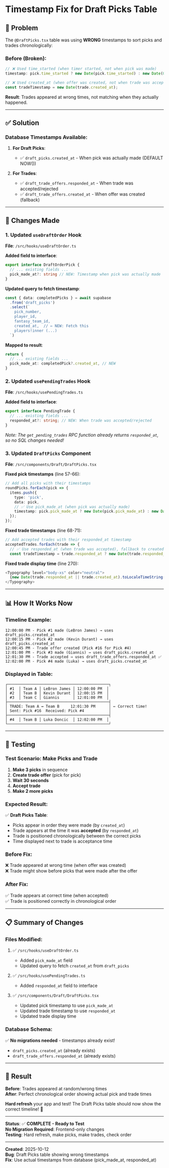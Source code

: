 # Timestamp Fix for Draft Picks Table

## 🐛 Problem

The `@DraftPicks.tsx` table was using **WRONG** timestamps to sort picks and trades chronologically:

### Before (Broken):
```typescript
// ❌ Used time_started (when timer started, not when pick was made)
timestamp: pick.time_started ? new Date(pick.time_started) : new Date(0)

// ❌ Used created_at (when offer was created, not when trade was accepted)
const tradeTimestamp = new Date(trade.created_at);
```

**Result**: Trades appeared at wrong times, not matching when they actually happened.

---

## ✅ Solution

### Database Timestamps Available:

1. **For Draft Picks**:
   - ✅ `draft_picks.created_at` - When pick was actually made (DEFAULT NOW())

2. **For Trades**:
   - ✅ `draft_trade_offers.responded_at` - When trade was accepted/rejected
   - ✅ `draft_trade_offers.created_at` - When offer was created (fallback)

---

## 🔧 Changes Made

### 1. Updated `useDraftOrder` Hook

**File**: `/src/hooks/useDraftOrder.ts`

**Added field to interface**:
```typescript
export interface DraftOrderPick {
  // ... existing fields ...
  pick_made_at?: string // NEW: Timestamp when pick was actually made
}
```

**Updated query to fetch timestamp**:
```typescript
const { data: completedPicks } = await supabase
  .from('draft_picks')
  .select(`
    pick_number,
    player_id,
    fantasy_team_id,
    created_at,  // ← NEW: Fetch this
    players!inner (...)
  `)
```

**Mapped to result**:
```typescript
return {
  // ... existing fields ...
  pick_made_at: completedPick?.created_at, // NEW
}
```

### 2. Updated `usePendingTrades` Hook

**File**: `/src/hooks/usePendingTrades.ts`

**Added field to interface**:
```typescript
export interface PendingTrade {
  // ... existing fields ...
  responded_at?: string; // NEW: When trade was accepted/rejected
}
```

*Note: The `get_pending_trades` RPC function already returns `responded_at`, so no SQL changes needed!*

### 3. Updated `DraftPicks` Component

**File**: `/src/components/Draft/DraftPicks.tsx`

**Fixed pick timestamps** (line 57-66):
```typescript
// Add all picks with their timestamps
roundPicks.forEach(pick => {
  items.push({
    type: 'pick',
    data: pick,
    // ✅ Use pick_made_at (when pick was actually made)
    timestamp: pick.pick_made_at ? new Date(pick.pick_made_at) : new Date(0)
  });
});
```

**Fixed trade timestamps** (line 68-71):
```typescript
// Add accepted trades with their responded_at timestamp
acceptedTrades.forEach(trade => {
  // ✅ Use responded_at (when trade was accepted), fallback to created_at
  const tradeTimestamp = trade.responded_at ? new Date(trade.responded_at) : new Date(trade.created_at);
```

**Fixed trade display time** (line 270):
```typescript
<Typography level="body-xs" color="neutral">
  {new Date(trade.responded_at || trade.created_at).toLocaleTimeString()}
</Typography>
```

---

## 📊 How It Works Now

### Timeline Example:

```
12:00:00 PM - Pick #1 made (LeBron James) → uses draft_picks.created_at
12:00:15 PM - Pick #2 made (Kevin Durant) → uses draft_picks.created_at
12:00:45 PM - Trade offer created (Pick #16 for Pick #4)
12:01:00 PM - Pick #3 made (Giannis) → uses draft_picks.created_at
12:01:30 PM - Trade accepted → uses draft_trade_offers.responded_at ✅
12:02:00 PM - Pick #4 made (Luka) → uses draft_picks.created_at
```

### Displayed in Table:
```
┌─────────────────────────────────────────────┐
│ #1  │ Team A │ LeBron James │ 12:00:00 PM  │
│ #2  │ Team B │ Kevin Durant │ 12:00:15 PM  │
│ #3  │ Team C │ Giannis      │ 12:01:00 PM  │
├─────────────────────────────────────────────┤
│ TRADE: Team A ↔ Team B     12:01:30 PM      │ ← Correct time!
│ Sent: Pick #16  Received: Pick #4           │
├─────────────────────────────────────────────┤
│ #4  │ Team B │ Luka Doncic  │ 12:02:00 PM  │
└─────────────────────────────────────────────┘
```

---

## 🧪 Testing

### Test Scenario: Make Picks and Trade

1. **Make 3 picks** in sequence
2. **Create trade offer** (pick for pick)
3. **Wait 30 seconds**
4. **Accept trade**
5. **Make 2 more picks**

### Expected Result:

✅ **Draft Picks Table**:
- Picks appear in order they were made (by `created_at`)
- Trade appears at the time it was **accepted** (by `responded_at`)
- Trade is positioned chronologically between the correct picks
- Time displayed next to trade is acceptance time

### Before Fix:
❌ Trade appeared at wrong time (when offer was created)  
❌ Trade might show before picks that were made after the offer

### After Fix:
✅ Trade appears at correct time (when accepted)  
✅ Trade is positioned correctly in chronological order

---

## 📋 Summary of Changes

### Files Modified:
1. ✅ `/src/hooks/useDraftOrder.ts`
   - Added `pick_made_at` field
   - Updated query to fetch `created_at` from `draft_picks`

2. ✅ `/src/hooks/usePendingTrades.ts`
   - Added `responded_at` field to interface

3. ✅ `/src/components/Draft/DraftPicks.tsx`
   - Updated pick timestamp to use `pick_made_at`
   - Updated trade timestamp to use `responded_at`
   - Updated trade display time

### Database Schema:
✅ **No migrations needed** - timestamps already exist!
- `draft_picks.created_at` (already exists)
- `draft_trade_offers.responded_at` (already exists)

---

## 🎯 Result

**Before**: Trades appeared at random/wrong times  
**After**: Perfect chronological order showing actual pick and trade times  

**Hard refresh** your app and test! The Draft Picks table should now show the correct timeline! 🎉

---

**Status**: ✅ **COMPLETE - Ready to Test**  
**No Migration Required**: Frontend-only changes  
**Testing**: Hard refresh, make picks, make trades, check order

---

**Created**: 2025-10-12  
**Bug**: Draft Picks table showing wrong timestamps  
**Fix**: Use actual timestamps from database (pick_made_at, responded_at)

